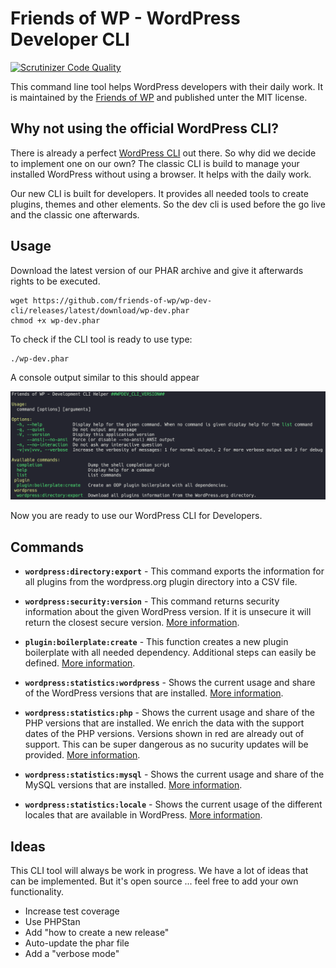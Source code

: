 # Friends of WP - WordPress Developer CLI

[![Scrutinizer Code Quality](https://scrutinizer-ci.com/g/friends-of-wp/wp-dev-cli/badges/quality-score.png?b=develop)](https://scrutinizer-ci.com/g/friends-of-wp/wp-dev-cli/?branch=develop)

This command line tool helps WordPress developers with their daily work. It is maintained by the [Friends of WP](https://www.friendsofwp.com) and published unter the MIT license.

## Why not using the official WordPress CLI?

There is already a perfect [WordPress CLI](https://wp-cli.org/) out there. So why did we decide to implement one on our own? The classic CLI is build to manage your installed WordPress without using a browser. It helps with the daily work. 

Our new CLI is built for developers. It provides all needed tools to create plugins, themes and other elements. So the dev cli is used before the go live and the classic one afterwards.

## Usage

Download the latest version of our PHAR archive and give it afterwards rights to be executed.

```shell
wget https://github.com/friends-of-wp/wp-dev-cli/releases/latest/download/wp-dev.phar
chmod +x wp-dev.phar
```

To check if the CLI tool is ready to use type:

```shell
./wp-dev.phar
```
A console output similar to this should appear

![CLI Output](docs/images/cli-output.png)

Now you are ready to use our WordPress CLI for Developers.

## Commands

- **`wordpress:directory:export`** - This command exports the information for all plugins from the wordpress.org plugin directory into a CSV file. 


- **`wordpress:security:version`** - This command returns security information about the given WordPress version. If it is unsecure it will return the closest secure version. [More information](https://github.com/friends-of-wp/wp-dev-cli-ext-security).


- **`plugin:boilerplate:create`** - This function creates a new plugin boilerplate with all needed dependency. Additional steps can easily be defined. [More information](https://github.com/friends-of-wp/wp-dev-cli-ext-boilerplate).


- **`wordpress:statistics:wordpress`** - Shows the current usage and share of the WordPress versions that are installed. [More information](https://github.com/friends-of-wp/wp-dev-cli-ext-statistics).


- **`wordpress:statistics:php`** - Shows the current usage and share of the PHP versions that are installed. We enrich the data with the support dates of the PHP versions. Versions shown in red are already out of support. This can be super dangerous as no sucurity updates will be provided. [More information](https://github.com/friends-of-wp/wp-dev-cli-ext-statistics).


- **`wordpress:statistics:mysql`** - Shows the current usage and share of the MySQL versions that are installed. [More information](https://github.com/friends-of-wp/wp-dev-cli-ext-statistics).


- **`wordpress:statistics:locale`** - Shows the current usage of the different locales that are available in WordPress. [More information](https://github.com/friends-of-wp/wp-dev-cli-ext-statistics).

## Ideas

This CLI tool will always be work in progress. We have a lot of ideas that can be implemented. But it's open source ... feel free to add your own functionality.

- Increase test coverage
- Use PHPStan
- Add "how to create a new release"
- Auto-update the phar file
- Add a "verbose mode"
    
